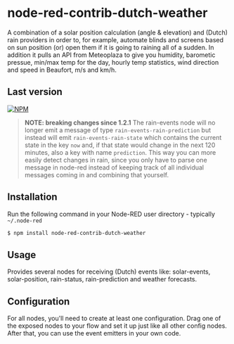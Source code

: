 # node-red-contrib-dutch-weather

A combination of a solar position calculation (angle & elevation) and (Dutch) rain providers in order to, for example, automate blinds and screens based on sun position (or) open them if it is going to raining all of a sudden.
In addition it pulls an API from Meteoplaza to give you humidity, barometic pressue, min/max temp for the day, hourly temp statistics, wind direction and speed in Beaufort, m/s and km/h.

## Last version

[![NPM](https://nodei.co/npm/node-red-contrib-dutch-weather.png)](https://nodei.co/npm/node-red-contrib-dutch-weather/)

> **NOTE: breaking changes since 1.2.1**
> The rain-events node will no longer emit a message of type `rain-events-rain-prediction` but instead will emit `rain-events-rain-state` which contains the current state in the key `now` and, if that state would change in the next 120 minutes, also a key with name `prediction`. This way you can more easily detect changes in rain, since you only have to parse one message in node-red instead of keeping track of all individual messages coming in and combining that yourself.

## Installation

Run the following command in your Node-RED user directory - typically `~/.node-red`

```bash
$ npm install node-red-contrib-dutch-weather
```

## Usage

Provides several nodes for receiving (Dutch) events like: solar-events, solar-position, rain-status, rain-prediction and weather forecasts.

## Configuration

For all nodes, you'll need to create at least one configuration. Drag one of the exposed nodes to your flow and set it up just like all other config nodes. After that, you can use the event emitters in your own code.
